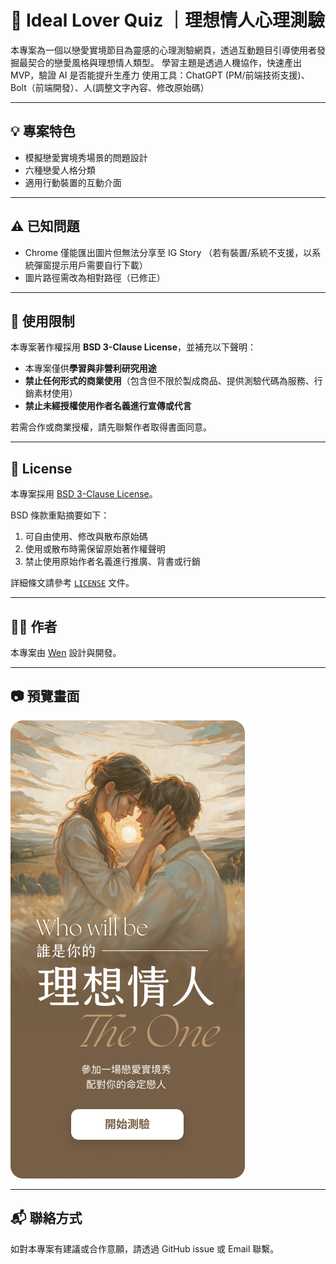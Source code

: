 # 🧠 Ideal Lover Quiz ｜理想情人心理測驗

本專案為一個以戀愛實境節目為靈感的心理測驗網頁，透過互動題目引導使用者發掘最契合的戀愛風格與理想情人類型。
學習主題是透過人機協作，快速產出 MVP，驗證 AI 是否能提升生產力
使用工具：ChatGPT (PM/前端技術支援)、Bolt（前端開發）、人(調整文字內容、修改原始碼）

---

## 💡 專案特色

- 模擬戀愛實境秀場景的問題設計
- 六種戀愛人格分類
- 適用行動裝置的互動介面

---

## ⚠️ 已知問題

- Chrome 僅能匯出圖片但無法分享至 IG Story （若有裝置/系統不支援，以系統彈窗提示用戶需要自行下載）
- 圖片路徑需改為相對路徑（已修正）

---

## 🚫 使用限制

本專案著作權採用 **BSD 3-Clause License**，並補充以下聲明：

- 本專案僅供**學習與非營利研究用途**
- **禁止任何形式的商業使用**（包含但不限於製成商品、提供測驗代碼為服務、行銷素材使用）
- **禁止未經授權使用作者名義進行宣傳或代言**

若需合作或商業授權，請先聯繫作者取得書面同意。

---

## 📄 License

本專案採用 [BSD 3-Clause License](LICENSE)。

BSD 條款重點摘要如下：

1. 可自由使用、修改與散布原始碼  
2. 使用或散布時需保留原始著作權聲明  
3. 禁止使用原始作者名義進行推廣、背書或行銷

詳細條文請參考 [`LICENSE`](./LICENSE) 文件。

---

## 🙋‍♀️ 作者

本專案由 [Wen](https://medium.com/@wen_design) 設計與開發。  

---

## 📷 預覽畫面

![image](https://github.com/fantasynovel/psychoquiz/blob/main/Cover.png)

---

## 📬 聯絡方式

如對本專案有建議或合作意願，請透過 GitHub issue 或 Email 聯繫。
